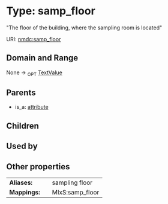 
# Type: samp_floor


"The floor of the building, where the sampling room is located"

URI: [nmdc:samp_floor](https://microbiomedata/meta/samp_floor)


## Domain and Range

None ->  <sub>OPT</sub> [TextValue](TextValue.md)

## Parents

 *  is_a: [attribute](attribute.md)

## Children


## Used by


## Other properties

|  |  |  |
| --- | --- | --- |
| **Aliases:** | | sampling floor |
| **Mappings:** | | MIxS:samp_floor |

